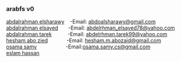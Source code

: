 
<h3>arabfs v0</h3>

<a href="https://github.com/sharawy">abdalrahman elsharawy</a>  &nbsp;&nbsp; -Email: abdoalsharawy@gmail.com
<br>
<a href="https://github.com/AbdelrhmanS">abdalrahman elsayed</a>&nbsp;&nbsp;&nbsp;&nbsp;&nbsp;&nbsp;&nbsp;-Email: abdelrhman_elsayed78@yahoo.com
<br>
<a href="https://github.com/Adooc">abdalrahman tarek</a>&nbsp;&nbsp;&nbsp;&nbsp;&nbsp;&nbsp;&nbsp;&nbsp;&nbsp;&nbsp;&nbsp;-Email: abdelrhman.tarek99@yahoo.com
<br>
<a href="https://github.com/HAbozaid">hesham abo zied</a>&nbsp;&nbsp;&nbsp;&nbsp;&nbsp;&nbsp;&nbsp;&nbsp;&nbsp;&nbsp;&nbsp;&nbsp;&nbsp;-Email: hesham.m.abozaid@gmail.com
<br>
<a href="https://github.com/osamy">osama samy</a>&nbsp;&nbsp;&nbsp;&nbsp;&nbsp;&nbsp;&nbsp;&nbsp;&nbsp;&nbsp;&nbsp;&nbsp;&nbsp;&nbsp;&nbsp;&nbsp;&nbsp;&nbsp;&nbsp;&nbsp;-Email:osama.samy.cs@gmail.com
<br>
<a href="https://github.com/eslam-h">eslam hassan</a>  

